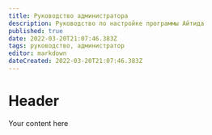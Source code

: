 ```yaml
---
title: Руководство администратора
description: Руководство по настройке программы Айтида
published: true
date: 2022-03-20T21:07:46.383Z
tags: руководство, администратор
editor: markdown
dateCreated: 2022-03-20T21:07:46.383Z
---
```


# Header
Your content here